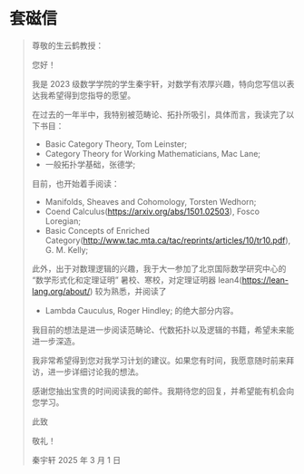 # 套磁信

> 尊敬的生云鹤教授：
> 
> 您好！
> 
> 我是 2023 级数学学院的学生秦宇轩，对数学有浓厚兴趣，特向您写信以表达我希望得到您指导的愿望。
> 
> 在过去的一年半中，我特别被范畴论、拓扑所吸引，具体而言，我读完了以下书目：
>   - Basic Category Theory, Tom Leinster;
>   - Category Theory for Working Mathematicians, Mac Lane;
>   - 一般拓扑学基础，张德学;
> 
> 目前，也开始着手阅读：
>   - Manifolds, Sheaves and Cohomology, Torsten Wedhorn;
>   - Coend Calculus(https://arxiv.org/abs/1501.02503), Fosco Loregian;
>   - Basic Concepts of Enriched Category(http://www.tac.mta.ca/tac/reprints/articles/10/tr10.pdf), G. M. Kelly;
> 
> 此外，出于对数理逻辑的兴趣，我于大一参加了北京国际数学研究中心的 “数学形式化和定理证明” 暑校、寒校，对定理证明器 lean4(https://lean-lang.org/about/) 较为熟悉，并阅读了
>   - Lambda Cauculus, Roger Hindley;
> 的绝大部分内容。
> 
> 我目前的想法是进一步阅读范畴论、代数拓扑以及逻辑的书籍，希望未来能进一步深造。
> 
> 我非常希望得到您对我学习计划的建议。如果您有时间，我愿意随时前来拜访，进一步详细讨论我的想法。
> 
> 感谢您抽出宝贵的时间阅读我的邮件。我期待您的回复，并希望能有机会向您学习。
> 
> 此致
> 
> 敬礼！
> 
> 秦宇轩
> 2025 年 3 月 1 日
